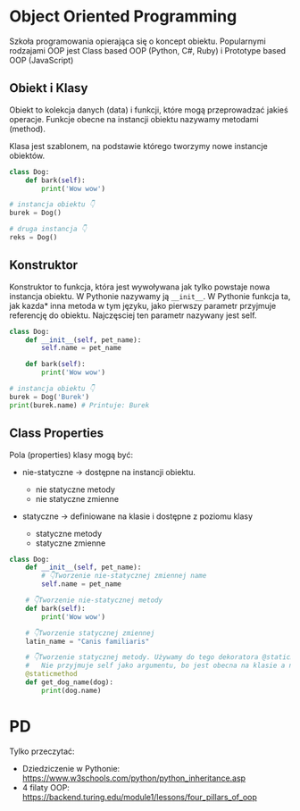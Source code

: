 # Object Oriented Programming

Szkoła programowania opierająca się o koncept obiektu. Popularnymi rodzajami OOP jest Class based OOP (Python, C#, Ruby) i Prototype based OOP (JavaScript)

## Obiekt i Klasy

Obiekt to kolekcja danych (data) i funkcji, które mogą przeprowadzać jakieś operacje. Funkcje obecne na instancji obiektu nazywamy metodami (method).

Klasa jest szablonem, na podstawie którego tworzymy nowe instancje obiektów.

```python
class Dog:
    def bark(self):
        print('Wow wow')

# instancja obiektu 👇
burek = Dog()

# druga instancja 👇
reks = Dog()
```

## Konstruktor

Konstruktor to funkcja, która jest wywoływana jak tylko powstaje nowa instancja obiektu. W Pythonie nazywamy ją `__init__`.
W Pythonie funkcja ta, jak kazda* inna metoda w tym języku, jako pierwszy parametr przyjmuje referencję do obiektu.
Najczęsciej ten parametr nazywany jest self.

```python
class Dog:
    def __init__(self, pet_name):
        self.name = pet_name

    def bark(self):
        print('Wow wow')

# instancja obiektu 👇
burek = Dog('Burek')
print(burek.name) # Printuje: Burek
```

## Class Properties 
Pola (properties) klasy mogą być:

- nie-statyczne -> dostępne na instancji obiektu.
    - nie statyczne metody
    - nie statyczne zmienne

- statyczne -> definiowane na klasie i dostępne z poziomu klasy
    - statyczne metody
    - statyczne zmienne

```python
class Dog:
    def __init__(self, pet_name):
        # 👇Tworzenie nie-statycznej zmiennej name
        self.name = pet_name

    # 👇Tworzenie nie-statycznej metody
    def bark(self):
        print('Wow wow')

    # 👇Tworzenie statycznej zmiennej
    latin_name = "Canis familiaris"

    # 👇Tworzenie statycznej metody. Używamy do tego dekoratora @staticmethod. 
    #   Nie przyjmuje self jako argumentu, bo jest obecna na klasie a nie na obiekcie.
    @staticmethod
    def get_dog_name(dog):
        print(dog.name)
```

# PD
Tylko przeczytać:
- Dziedziczenie w Pythonie: https://www.w3schools.com/python/python_inheritance.asp
- 4 filaty OOP: https://backend.turing.edu/module1/lessons/four_pillars_of_oop
